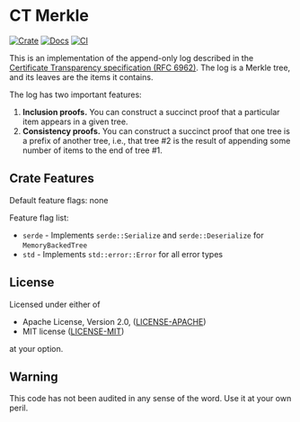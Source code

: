CT Merkle
=========
[![Crate](https://img.shields.io/crates/v/ct-merkle.svg)](https://crates.io/crates/ct-merkle)
[![Docs](https://docs.rs/ct-merkle/badge.svg)](https://docs.rs/ct-merkle)
[![CI](https://github.com/rozbb/ct-merkle/workflows/CI/badge.svg)](https://github.com/rozbb/ct-merkle/actions)

This is an implementation of the append-only log described in the [Certificate Transparency specification (RFC 6962)](https://datatracker.ietf.org/doc/html/rfc6962). The log is a Merkle tree, and its leaves are the items it contains.

The log has two important features:

1. **Inclusion proofs.** You can construct a succinct proof that a particular item appears in a given tree.
2. **Consistency proofs.** You can construct a succinct proof that one tree is a prefix of another tree, i.e., that tree #2 is the result of appending some number of items to the end of tree #1.


Crate Features
--------------

Default feature flags: none

Feature flag list:

* `serde` - Implements `serde::Serialize` and `serde::Deserialize` for `MemoryBackedTree`
* `std` - Implements `std::error::Error` for all error types


License
-------

Licensed under either of

 * Apache License, Version 2.0, ([LICENSE-APACHE](LICENSE-APACHE))
 * MIT license ([LICENSE-MIT](LICENSE-MIT))

at your option.


Warning
-------

This code has not been audited in any sense of the word. Use it at your own peril.
